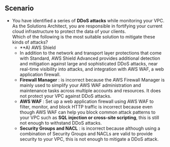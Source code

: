 ## Scenario
- You have identified a series of **DDoS attacks** while monitoring your VPC. As the Solutions Architect, you are responsible in fortifying your current cloud infrastructure to protect the data of your clients.    
Which of the following is the most suitable solution to mitigate these kinds of attacks?
  - **A) AWS Shield
  - In addition to the network and transport layer protections that come with Standard, AWS Shield Advanced provides additional detection and mitigation against large and sophisticated DDoS attacks, near real-time visibility into attacks, and integration with AWS WAF, a web application firewall.
  - **Firewall Manager** : is incorrect because the AWS Firewall Manager is mainly used to simplify your AWS WAF administration and maintenance tasks across multiple accounts and resources. It does not protect your VPC against DDoS attacks.
  - **AWS WAF** : Set up a web application firewall using AWS WAF to filter, monitor, and block HTTP traffic is incorrect because even though AWS WAF can help you block common attack patterns to your VPC such as **SQL injection or cross-site scripting**, this is still not enough to withstand DDoS attacks. 
  - **Security Groups and NACL** :  is incorrect because although using a combination of Security Groups and NACLs are valid to provide security to your VPC, this is not enough to mitigate a DDoS attack.



